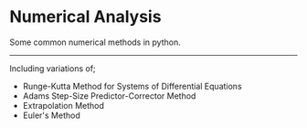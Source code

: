# Numerical Analysis
Some common numerical methods in python.
***
Including variations of;
* Runge-Kutta Method for Systems of Differential Equations
* Adams Step-Size Predictor-Corrector Method
* Extrapolation Method
* Euler's Method
 
